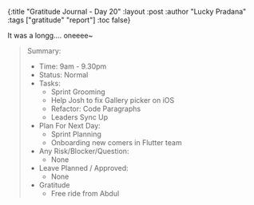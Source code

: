 {:title "Gratitude Journal - Day 20"
:layout :post
:author "Lucky Pradana"   
:tags  ["gratitude" "report"]
:toc false}

It was a longg.... oneeee~

> Summary:
> - Time: 9am - 9.30pm
> - Status: Normal
> - Tasks:
>   - Sprint Grooming
>   - Help Josh to fix Gallery picker on iOS
>   - Refactor: Code Paragraphs
>   - Leaders Sync Up
> - Plan For Next Day:
>   - Sprint Planning
>   - Onboarding new comers in Flutter team
> - Any Risk/Blocker/Question:
>   - None
> - Leave Planned / Approved:
>   - None
> - Gratitude
>   - Free ride from Abdul
